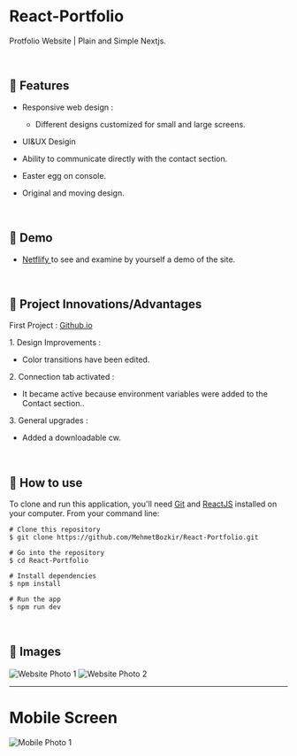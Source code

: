 # React-Portfolio


Protfolio Website | Plain and Simple Nextjs.


<p align="center"> 

<br> 
  
:wrench: Features 
  -----------------------------

- Responsive web design :
     - Different designs customized for small and large screens.
- UI&UX Desigin
- Ability to communicate directly with the contact section.
- Easter egg on console.
- Original and moving design.

  <br> 

## :link: Demo
  - <a target="_blank" href="https://mehmetsalihbozkir.netlify.app/"> Netflify </a> to see and examine by yourself a demo of the site.
  
<br> 

  ## 💬 Project Innovations/Advantages

  First Project : <a target="_blank" href="https://github.com/MehmetBozkir/MehmetBozkir.github.io"> Github.io </a> 

1\. Design Improvements :

  - Color transitions have been edited.

2\. Connection tab activated :

  - It became active because environment variables were added to the Contact section..

3\. General upgrades :

  - Added a downloadable cw.

<br> 
 
  ## :book: How to use
To clone and run this application, you'll need [Git](https://git-scm.com/downloads) and [ReactJS](https://reactjs.org/docs/getting-started.html) installed on your computer. From your command line:

```
# Clone this repository
$ git clone https://github.com/MehmetBozkir/React-Portfolio.git

# Go into the repository
$ cd React-Portfolio

# Install dependencies
$ npm install

# Run the app
$ npm run dev
```

<br> 

  ## :movie_camera: Images
  <img align="center" src="https://github.com/MehmetBozkir/React-Portfolio/assets/150898451/58eba9a2-7a36-4bd8-b541-fb6698c41469" alt="Website Photo 1"/>
  <img align="center" src="https://github.com/MehmetBozkir/React-Portfolio/assets/150898451/1b92c168-e33f-497f-93ad-89b6aa9aac2b" alt="Website Photo 2"/>
  <hr/>
  
  # Mobile Screen
  <img align="center" src="https://github.com/MehmetBozkir/React-Portfolio/assets/150898451/b15b7bcd-a877-49fa-a3a5-545814f2a043" alt="Mobile Photo 1"/>

